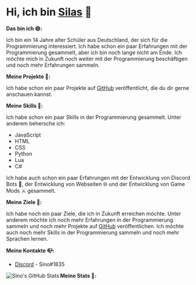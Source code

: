 <!--
    Mein Persöhnlicher README.md für mein GitHub Profil.

    Das möchte ich einbringen:
        -   [x]  Ein paar Informationen über mich
        -   [x]  Ein paar Informationen über meine Projekte
        -   [x]  Ein paar Informationen über meine Skills
        -   [x]  Ein paar Informationen über meine Ziele
-->

# Hi, ich bin [Silas](https://github.com/Sino1507) 👋

<!--
    Ich bin ein 14 Jahre alter Schüler aus Deutschland, der sich für die Programmierung interessiert.
    Ich habe schon ein paar Erfahrungen mit der Programmierung gesammelt, aber ich bin noch lange nicht am Ende.
    Ich möchte mich in Zukunft noch weiter mit der Programmierung beschäftigen und noch mehr Erfahrungen sammeln.
-->

**Das bin ich 😄:**
<!---->
Ich bin ein 14 Jahre alter Schüler aus Deutschland, der sich für die Programmierung interessiert. Ich habe schon ein paar Erfahrungen mit der Programmierung gesammelt, aber ich bin noch lange nicht am Ende. Ich möchte mich in Zukunft noch weiter mit der Programmierung beschäftigen und noch mehr Erfahrungen sammeln.

<!--
    Ich habe schon ein paar Projekte auf [GitHub](https://github.com/Sino1507) veröffentlicht, die du dir gerne anschauen kannst.
-->

**Meine Projekte 💫:**
<!---->
Ich habe schon ein paar Projekte auf [GitHub](https://github.com/Sino1507) veröffentlicht, die du dir gerne anschauen kannst.

<!--
    Ich habe schon ein paar Skills in der Programmierung gesammelt.
    Unter anderem behersche ich JavaScript, HTML, CSS, Python und ein bisschen C#.
    Ich habe auch schon ein paar Erfahrungen mit der Entwicklung von Discord Bots, der Entwicklung von Webseiten und der Entwicklung von Game Mods gesammelt.
-->

**Meine Skills 🔧:**
<!---->
Ich habe schon ein paar Skills in der Programmierung gesammelt. Unter anderem behersche ich:
<!-- Aufzählung -->
- JavaScript 
- HTML
- CSS
- Python
- Lua
- C#
<!-- Ende -->
Ich habe auch schon ein paar Erfahrungen mit der Entwicklung von Discord Bots 🤖, der Entwicklung von Webseiten 🌐 und der Entwicklung von Game Mods ⚔️ gesammelt.

<!--
    Ich habe noch ein paar Ziele, die ich in Zukunft erreichen möchte.
    Unter anderem möchte ich noch mehr Erfahrungen in der Programmierung sammeln und noch mehr Projekte auf [GitHub](https://github.com/Sino1507)
    veröffentlichen. Ich möchte auch noch mehr Skills in der Programmierung sammeln und noch mehr Sprachen lernen.
-->

**Meine Ziele 💭:**
<!---->
Ich habe noch ein paar Ziele, die ich in Zukunft erreichen möchte. Unter anderem möchte ich noch mehr Erfahrungen in der Programmierung sammeln und noch mehr Projekte auf [GitHub](https://github.com/Sino1507) veröffentlichen. Ich möchte auch noch mehr Skills in der Programmierung sammeln und noch mehr Sprachen lernen.

<!---->
**Meine Kontakte 📪:**
<!-- Aufzählung -->
- [Discord](https://discord.com/) - Sino#1835

**Meine Stats 📜:**
<img align="left" alt="Sino's GitHub Stats" src="https://github-readme-stats.vercel.app/api?username=Sino1507&show_icons=true&theme=tokyonight" />
